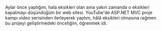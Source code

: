 Aylar önce yaptığım, hala eksikleri olan ama yakın zamanda o eksikleri kapatmayı düşündüğüm bir web sitesi.
YouTube'de ASP.NET MVC proje kampı video serisinden ilerleyerek yaptım, hâlâ eksikleri olmasına rağmen bu projeyi geliştirmedeki önceliğim, öğrenmek idi.
